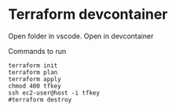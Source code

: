 # Terraform devcontainer
Open folder in vscode. Open in devcontainer

Commands to run
```
terraform init
terraform plan
terraform apply
chmod 400 tfkey
ssh ec2-user@host -i tfkey
#terraform destroy
```